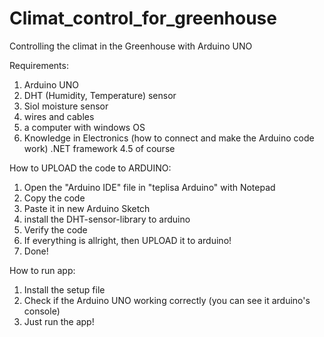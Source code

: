 # Climat_control_for_greenhouse
Controlling the climat in the Greenhouse with Arduino UNO

Requirements:
1. Arduino UNO
2. DHT (Humidity, Temperature) sensor
3. Siol moisture sensor
4. wires and cables
5. a computer with windows OS
6. Knowledge in Electronics (how to connect and make the Arduino code work)
.NET framework 4.5 of course

How to UPLOAD the code to ARDUINO:
1) Open the "Arduino IDE" file in "teplisa Arduino" with Notepad
2) Copy the code
3) Paste it in new Arduino Sketch
4) install the DHT-sensor-library to arduino
5) Verify the code
6) If everything is allright, then UPLOAD it to arduino!
7) Done!

How to run app:
1. Install the setup file
2. Check if the Arduino UNO working correctly (you can see it arduino's console)
3. Just run the app!
